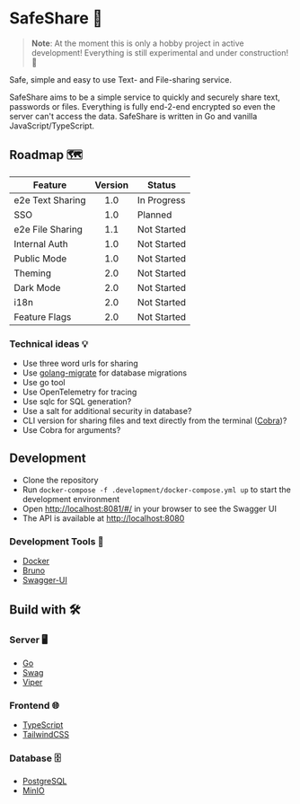 # SafeShare 🔗

> **Note**: At the moment this is only a hobby project in active development! Everything is still experimental and under
> construction! 🚧

Safe, simple and easy to use Text- and File-sharing service.

SafeShare aims to be a simple service to quickly and securely share text, passwords or files. Everything is fully
end-2-end
encrypted so even the server can't access the data.
SafeShare is written in Go and vanilla JavaScript/TypeScript.

## Roadmap 🗺️

| Feature          | Version | Status      |
|------------------|:-------:|-------------|
| e2e Text Sharing |   1.0   | In Progress |
| SSO              |   1.0   | Planned     |
| e2e File Sharing |   1.1   | Not Started |
| Internal Auth    |   1.0   | Not Started |
| Public Mode      |   1.0   | Not Started |
| Theming          |   2.0   | Not Started |
| Dark Mode        |   2.0   | Not Started |
| i18n             |   2.0   | Not Started |
| Feature Flags    |   2.0   | Not Started |

### Technical ideas 💡
- Use three word urls for sharing
- Use [golang-migrate](https://github.com/golang-migrate/migrate) for database migrations
- Use go tool
- Use OpenTelemetry for tracing
- Use sqlc for SQL generation?
- Use a salt for additional security in database?
- CLI version for sharing files and text directly from the terminal ([Cobra](https://github.com/spf13/cobra))?
- Use Cobra for arguments?

## Development
- Clone the repository
- Run `docker-compose -f .development/docker-compose.yml up` to start the development environment
- Open [http://localhost:8081/#/](http://localhost:8081/#/) in your browser to see the Swagger UI
- The API is available at [http://localhost:8080](http://localhost:8080)

### Development Tools 🧰
- [Docker](https://www.docker.com/)
- [Bruno](https://github.com/usebruno/bruno)
- [Swagger-UI](https://swagger.io/tools/swagger-ui/)

## Build with 🛠️

### Server 🖥️
- [Go](https://go.dev/)
- [Swag](https://github.com/swaggo/swag)
- [Viper](https://github.com/spf13/viper)

### Frontend 🌐
- [TypeScript](https://www.typescriptlang.org/)
- [TailwindCSS](https://tailwindcss.com/)

### Database 🗄️
- [PostgreSQL](https://www.postgresql.org/)
- [MinIO](https://github.com/minio/minio)
